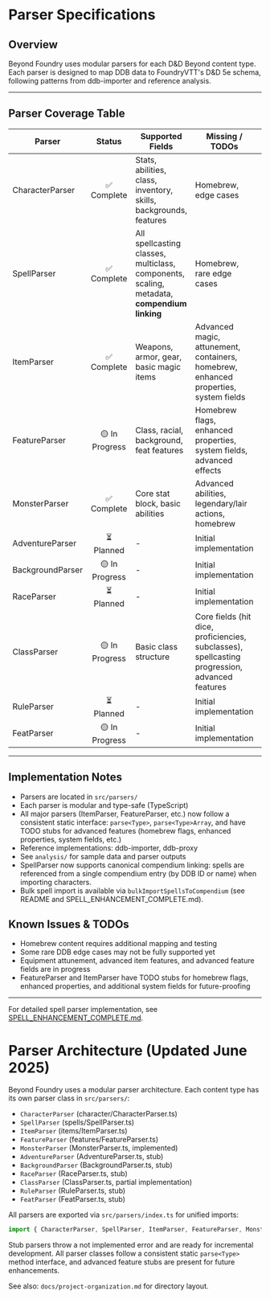 # Parser Specifications

## Overview
Beyond Foundry uses modular parsers for each D&D Beyond content type. Each parser is designed to map DDB data to FoundryVTT\'s D&D 5e schema, following patterns from ddb-importer and reference analysis.

---

## Parser Coverage Table

| Parser           | Status         | Supported Fields                | Missing / TODOs                | Reference / Notes                  |
|------------------|:-------------:|---------------------------------|-------------------------------|------------------------------------|
| CharacterParser  | ✅ Complete    | Stats, abilities, class, inventory, skills, backgrounds, features | Homebrew, edge cases           | [ddb-importer/character](../../reference/ddb-importer/src/parser/character/) |
| SpellParser      | ✅ Complete    | All spellcasting classes, multiclass, components, scaling, metadata, **compendium linking** | Homebrew, rare edge cases      | [SPELL_ENHANCEMENT_COMPLETE.md](SPELL_ENHANCEMENT_COMPLETE.md) |
| ItemParser       | ✅ Complete    | Weapons, armor, gear, basic magic items | Advanced magic, attunement, containers, homebrew, enhanced properties, system fields | [ddb-importer/items](../../reference/ddb-importer/src/parser/items/) |
| FeatureParser    | 🟡 In Progress | Class, racial, background, feat features | Homebrew flags, enhanced properties, system fields, advanced effects | [ddb-importer/features](../../reference/ddb-importer/src/parser/features/) |
| MonsterParser    | ✅ Complete    | Core stat block, basic abilities | Advanced abilities, legendary/lair actions, homebrew | [ddb-importer/monsters](../../reference/ddb-importer/src/parser/monsters/) |
| AdventureParser  | ⏳ Planned     | -                               | Initial implementation        |                                    |
| BackgroundParser | 🟡 In Progress | -                               | Initial implementation        |                                    |
| RaceParser       | ⏳ Planned     | -                               | Initial implementation        |                                    |
| ClassParser      | 🟡 In Progress | Basic class structure           | Core fields (hit dice, proficiencies, subclasses), spellcasting progression, advanced features |                                    |
| RuleParser       | ⏳ Planned     | -                               | Initial implementation        |                                    |
| FeatParser       | 🟡 In Progress | -                               | Initial implementation        |                                    |

---

## Implementation Notes
- Parsers are located in `src/parsers/`
- Each parser is modular and type-safe (TypeScript)
- All major parsers (ItemParser, FeatureParser, etc.) now follow a consistent static interface: `parse<Type>`, `parse<Type>Array`, and have TODO stubs for advanced features (homebrew flags, enhanced properties, system fields, etc.)
- Reference implementations: ddb-importer, ddb-proxy
- See `analysis/` for sample data and parser outputs
- SpellParser now supports canonical compendium linking: spells are referenced from a single compendium entry (by DDB ID or name) when importing characters.
- Bulk spell import is available via `bulkImportSpellsToCompendium` (see README and SPELL_ENHANCEMENT_COMPLETE.md).

## Known Issues & TODOs
- Homebrew content requires additional mapping and testing
- Some rare DDB edge cases may not be fully supported yet
- Equipment attunement, advanced item features, and advanced feature fields are in progress
- FeatureParser and ItemParser have TODO stubs for homebrew flags, enhanced properties, and additional system fields for future-proofing

---

For detailed spell parser implementation, see [SPELL_ENHANCEMENT_COMPLETE.md](SPELL_ENHANCEMENT_COMPLETE.md).

# Parser Architecture (Updated June 2025)

Beyond Foundry uses a modular parser architecture. Each content type has its own parser class in `src/parsers/`:

- `CharacterParser` (character/CharacterParser.ts)
- `SpellParser` (spells/SpellParser.ts)
- `ItemParser` (items/ItemParser.ts)
- `FeatureParser` (features/FeatureParser.ts)
- `MonsterParser` (MonsterParser.ts, implemented)
- `AdventureParser` (AdventureParser.ts, stub)
- `BackgroundParser` (BackgroundParser.ts, stub)
- `RaceParser` (RaceParser.ts, stub)
- `ClassParser` (ClassParser.ts, partial implementation)
- `RuleParser` (RuleParser.ts, stub)
- `FeatParser` (FeatParser.ts, stub)

All parsers are exported via `src/parsers/index.ts` for unified imports:

```typescript
import { CharacterParser, SpellParser, ItemParser, FeatureParser, MonsterParser, ... } from \'src/parsers\';
```

Stub parsers throw a not implemented error and are ready for incremental development. All parser classes follow a consistent static `parse<Type>` method interface, and advanced feature stubs are present for future enhancements.

See also: `docs/project-organization.md` for directory layout.
